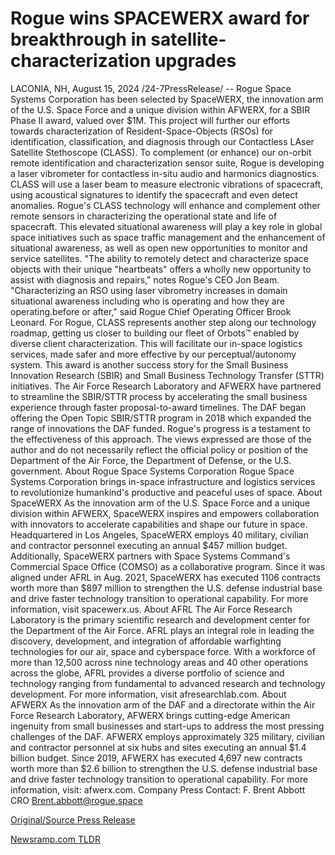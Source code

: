 # Rogue wins SPACEWERX award for breakthrough in satellite-characterization upgrades

LACONIA, NH, August 15, 2024 /24-7PressRelease/ -- Rogue Space Systems Corporation has been selected by SpaceWERX, the innovation arm of the U.S. Space Force and a unique division within AFWERX, for a SBIR Phase II award, valued over $1M. This project will further our efforts towards characterization of Resident-Space-Objects (RSOs) for identification, classification, and diagnosis through our Contactless LAser Satellite Stethoscope (CLASS).   To complement (or enhance) our on-orbit remote identification and characterization sensor suite, Rogue is developing a laser vibrometer for contactless in-situ audio and harmonics diagnostics. CLASS will use a laser beam to measure electronic vibrations of spacecraft, using acoustical signatures to identify the spacecraft and even detect anomalies.   Rogue's CLASS technology will enhance and complement other remote sensors in characterizing the operational state and life of spacecraft. This elevated situational awareness will play a key role in global space initiatives such as space traffic management and the enhancement of situational awareness, as well as open new opportunities to monitor and service satellites.  "The ability to remotely detect and characterize space objects with their unique "heartbeats" offers a wholly new opportunity to assist with diagnosis and repairs," notes Rogue's CEO Jon Beam.  "Characterizing an RSO using laser vibrometry increases in domain situational awareness including who is operating and how they are operating.before or after," said Rogue Chief Operating Officer Brook Leonard.  For Rogue, CLASS represents another step along our technology roadmap, getting us closer to building our fleet of Orbots™ enabled by diverse client characterization. This will facilitate our in-space logistics services, made safer and more effective by our perceptual/autonomy system.   This award is another success story for the Small Business Innovation Research (SBIR) and Small Business Technology Transfer (STTR) initiatives. The Air Force Research Laboratory and AFWERX have partnered to streamline the SBIR/STTR process by accelerating the small business experience through faster proposal-to-award timelines. The DAF began offering the Open Topic SBIR/STTR program in 2018 which expanded the range of innovations the DAF funded. Rogue's progress is a testament to the effectiveness of this approach.   The views expressed are those of the author and do not necessarily reflect the official policy or position of the Department of the Air Force, the Department of Defense, or the U.S. government.  About Rogue Space Systems Corporation Rogue Space Systems Corporation brings in-space infrastructure and logistics services to revolutionize humankind's productive and peaceful uses of space.  About SpaceWERX  As the innovation arm of the U.S. Space Force and a unique division within AFWERX, SpaceWERX inspires and empowers collaboration with innovators to accelerate capabilities and shape our future in space. Headquartered in Los Angeles, SpaceWERX employs 40 military, civilian and contractor personnel executing an annual $457 million budget. Additionally, SpaceWERX partners with Space Systems Command's Commercial Space Office (COMSO) as a collaborative program. Since it was aligned under AFRL in Aug. 2021, SpaceWERX has executed 1106 contracts worth more than $897 million to strengthen the U.S. defense industrial base and drive faster technology transition to operational capability. For more information, visit spacewerx.us.   About AFRL  The Air Force Research Laboratory is the primary scientific research and development center for the Department of the Air Force. AFRL plays an integral role in leading the discovery, development, and integration of affordable warfighting technologies for our air, space and cyberspace force. With a workforce of more than 12,500 across nine technology areas and 40 other operations across the globe, AFRL provides a diverse portfolio of science and technology ranging from fundamental to advanced research and technology development. For more information, visit afresearchlab.com.   About AFWERX  As the innovation arm of the DAF and a directorate within the Air Force Research Laboratory, AFWERX brings cutting-edge American ingenuity from small businesses and start-ups to address the most pressing challenges of the DAF. AFWERX employs approximately 325 military, civilian and contractor personnel at six hubs and sites executing an annual $1.4 billion budget. Since 2019, AFWERX has executed 4,697 new contracts worth more than $2.6 billion to strengthen the U.S. defense industrial base and drive faster technology transition to operational capability. For more information, visit: afwerx.com.   Company Press Contact: F. Brent Abbott CRO Brent.abbott@rogue.space 

[Original/Source Press Release](https://www.24-7pressrelease.com/press-release/513371/rogue-wins-spacewerx-award-for-breakthrough-in-satellite-characterization-upgrades) 

[Newsramp.com TLDR](https://newsramp.com/None) 